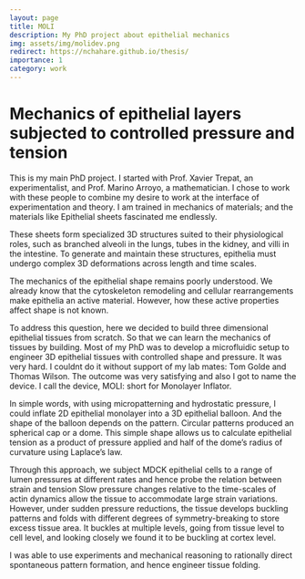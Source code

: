 ```yaml
---
layout: page
title: MOLI
description: My PhD project about epithelial mechanics
img: assets/img/molidev.png
redirect: https://nchahare.github.io/thesis/
importance: 1
category: work
---
```

# Mechanics of epithelial layers subjected to controlled pressure and tension

This is my main PhD project. I started with Prof. Xavier Trepat, an experimentalist, and Prof. Marino Arroyo, a mathematician. I chose to work with these people to combine my desire to work at the interface of experimentation and theory. I am trained in mechanics of materials; and the materials like Epithelial sheets fascinated me endlessly.

These sheets form specialized 3D structures suited to their physiological roles, such as branched alveoli in the lungs, tubes in the kidney, and villi in the intestine. To generate and maintain these structures, epithelia must undergo complex 3D deformations across length and time scales.

The mechanics of the epithelial shape remains poorly understood. We already know that the cytoskeleton remodeling and cellular rearrangements make epithelia an active material. However, how these active properties affect shape is not known.

To address this question, here we decided to build three dimensional epithelial tissues from scratch. So that we can learn the mechanics of tissues by building. Most of my PhD was to develop a microfluidic setup to engineer 3D epithelial tissues with controlled shape and pressure. It was very hard. I couldnt do it without support of my lab mates: Tom Golde and Thomas Wilson. The outcome was very satisfying and also I got to name the device. I call the device, MOLI: short for Monolayer Inflator.

In simple words, with using micropatterning and hydrostatic pressure, I could inflate 2D epithelial monolayer into a 3D epithelial balloon. And the shape of the balloon depends on the pattern. Circular patterns produced an spherical cap or a dome. This simple shape allows us to calculate epithelial tension as a product of pressure applied and half of the dome’s radius of curvature using Laplace’s law.

Through this approach, we subject MDCK epithelial cells to a range of lumen pressures at different rates and hence probe the relation between strain and tension Slow pressure changes relative to the time-scales of actin dynamics allow the tissue to accommodate large strain variations. However, under sudden pressure reductions, the tissue develops buckling patterns and folds with different degrees of symmetry-breaking to store excess tissue area. It buckles at multiple levels, going from tissue level to cell level, and looking closely we found it to be buckling at cortex level.

I was able to use experiments and mechanical reasoning to rationally direct spontaneous pattern formation, and hence engineer tissue folding.
